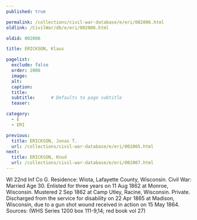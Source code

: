 ```yaml
---
published: true

permalink: /collections/civil-war-database/e/eri/002006.html
oldlink: /CivilWar/db/e/eri/002006.html

oldid: 002006

title: ERICKSON, Klaus

pagelist:
  exclude: false
  order: 2006
  image: 
  alt:
  caption:
  title:
  subtitle:      # Defaults to page subtitle
  teaser:

category: 
  - E 
  - ERI

previous:
  title: ERICKSON, Jonas T.
  url: /collections/civil-war-database/e/eri/002005.html  
next:
  title: ERICKSON, Knud
  url: /collections/civil-war-database/e/eri/002007.html   
---
```

WI 22nd Inf Co G. Residence: Wiota, Lafayette County, Wisconsin. Civil War: Married Age 30. Enlisted for three years on 11 Aug 1862 at Monroe, Wisconsin. Mustered 2 Sep 1862 at Camp Utley, Racine, Wisconsin. Private. Discharged from the service for disability on 22 Apr 1865 at Madison, Wisconsin, due to a gun shot wound received in action on 15 May 1864. Sources: (WHS Series 1200 box 111-9,14; red book vol 27)